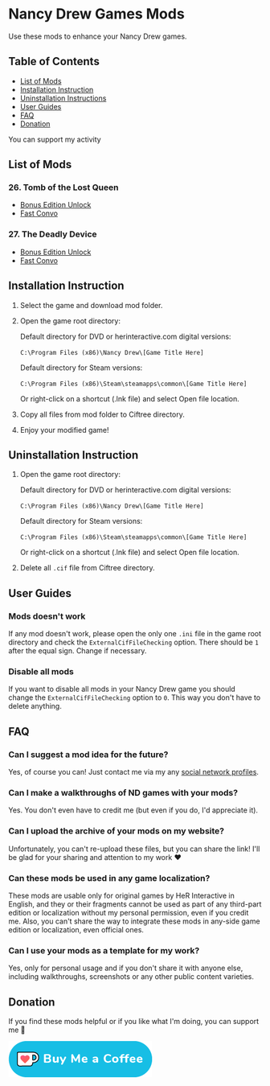 # Nancy Drew Games Mods

Use these mods to enhance your Nancy Drew games.

## Table of Contents
- [List of Mods](#list-of-mods)
- [Installation Instruction](#installation-instruction)
- [Uninstallation Instructions](#uninstallation-instructions)
- [User Guides](#user-guides)
- [FAQ](#faq)
- [Donation](#donations)

You can support my activity

## List of Mods

### 26. Tomb of the Lost Queen

- [Bonus Edition Unlock](https://github.com/loinik/nd-mods/tree/main/26%20TMB/Bonus%20Edition%20Unlock)
- [Fast Convo](https://github.com/loinik/nd-mods/tree/main/26%20TMB/Fast%20Convo)

### 27. The Deadly Device

- [Bonus Edition Unlock](https://github.com/loinik/nd-mods/tree/main/27%20DED/Bonus%20Edition%20Unlock)
- [Fast Convo](https://github.com/loinik/nd-mods/tree/main/27%20DED/Fast%20Convo)

## Installation Instruction

1. Select the game and download mod folder.

2. Open the game root directory:

    Default directory for DVD or herinteractive.com digital versions:

    `C:\Program Files (x86)\Nancy Drew\[Game Title Here]`

    Default directory for Steam versions:

    `C:\Program Files (x86)\Steam\steamapps\common\[Game Title Here]`

    Or right-click on a shortcut (.lnk file) and select Open file 
    location.

3. Copy all files from mod folder to Ciftree directory.

4. Enjoy your modified game!

## Uninstallation Instruction

1. Open the game root directory:

    Default directory for DVD or herinteractive.com digital versions:

    `C:\Program Files (x86)\Nancy Drew\[Game Title Here]`

    Default directory for Steam versions:

    `C:\Program Files (x86)\Steam\steamapps\common\[Game Title Here]`

    Or right-click on a shortcut (.lnk file) and select Open file 
    location.

3. Delete all `.cif` file from Ciftree directory.

## User Guides

### Mods doesn't work

If any mod doesn't work, please open the only one `.ini` file in the game root directory and check the `ExternalCifFileChecking` option. There should be `1` after the equal sign. Change if necessary.

### Disable all mods

If you want to disable all mods in your Nancy Drew game you should change the `ExternalCifFileChecking` option to `0`. This way you don't have to delete anything.

## FAQ

### Can I suggest a mod idea for the future?

Yes, of course you can! Just contact me via my any [social network profiles](https://linktr.ee/loinik).

### Can I make a walkthroughs of ND games with your mods?

Yes. You don't even have to credit me (but even if you do, I'd appreciate it).

### Can I upload the archive of your mods on my website?

Unfortunately, you can't re-upload these files, but you can share the link! I'll be glad for your sharing and attention to my work ❤️

### Can these mods be used in any game localization?

These mods are usable only for original games by HeR Interactive in English, and they or their fragments cannot be used as part of any third-part edition or localization without my personal permission, even if you credit me. Also, you can't share the way to integrate these mods in any-side game edition or localization, even official ones.

### Can I use your mods as a template for my work?

Yes, only for personal usage and if you don't share it with anyone else, including walkthroughs, screenshots or any other public content varieties.

## Donation

If you find these mods helpful or if you like what I'm doing, you can support me 🫶

[![paypal](https://github.com/loinik/nd-mods/blob/main/images/kofi1.png)](https://ko-fi.com/loinik)